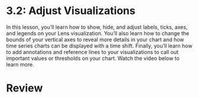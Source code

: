 # 3.2: Adjust Visualizations

In this lesson, you’ll learn how to show, hide, and adjust labels, ticks, axes, and legends on your Lens visualization. You’ll also learn how to change the bounds of your vertical axes to reveal more details in your chart and how time series charts can be displayed with a time shift. Finally, you’ll learn how to add annotations and reference lines to your visualizations to call out important values or thresholds on your chart. Watch the video below to learn more.




# Review


